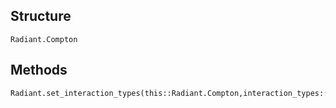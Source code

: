 ## Structure
```@docs
Radiant.Compton
```

## Methods
```@docs
Radiant.set_interaction_types(this::Radiant.Compton,interaction_types::Dict{Tuple{String,String},Vector{String}})
```
